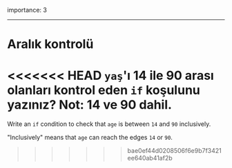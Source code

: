 importance: 3

---

# Aralık kontrolü

<<<<<<< HEAD
`yaş`'ı 14 ile 90 arası olanları kontrol eden `if` koşulunu yazınız? Not: 14 ve 90 dahil.
=======
Write an `if` condition to check that `age` is between `14` and `90` inclusively.

"Inclusively" means that `age` can reach the edges `14` or `90`.
>>>>>>> bae0ef44d0208506f6e9b7f3421ee640ab41af2b
